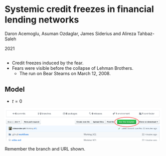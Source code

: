 <!--
theme: gaia
class:
 - invert
headingDivider: 2 
paginate: true
-->

<!--
_class:
 - lead
 - invert
-->

# Systemic credit freezes in financial lending networks

Daron Acemoglu, Asuman Ozdaglar, James Siderius and Alireza Tahbaz-Saleh

2021 

##
- Credit freezes induced by the fear.
- Fears were visible before the collapse of Lehman Brothers.
  - The run on Bear Stearns on March 12, 2008.
## Model
- $t=0$

![](img/use-template.png)

Remember the branch and URL shown.

## 

